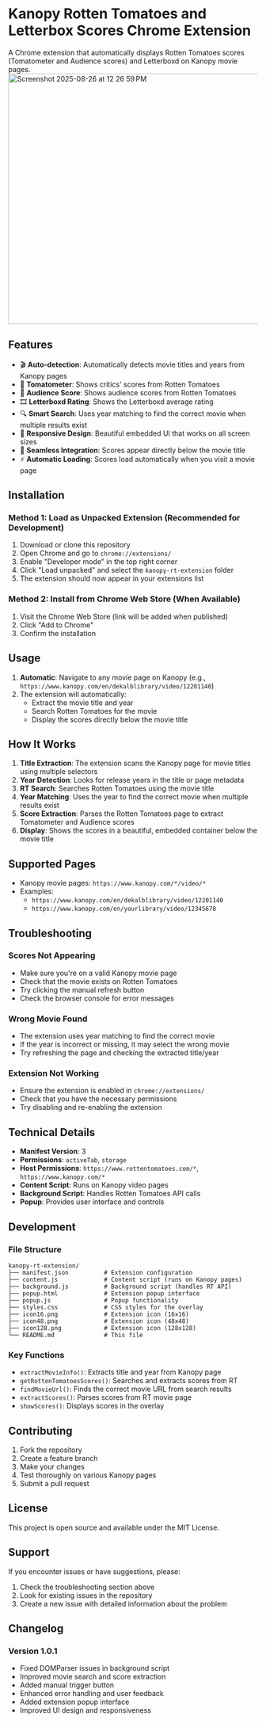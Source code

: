 # Kanopy Rotten Tomatoes and Letterbox Scores Chrome Extension

A Chrome extension that automatically displays Rotten Tomatoes scores (Tomatometer and Audience scores) and Letterboxd on Kanopy movie pages.
<img width="1500" height="506" alt="Screenshot 2025-08-26 at 12 26 59 PM" src="https://github.com/user-attachments/assets/f5ebdf44-6f2b-47ed-adf3-2c5b5dce1668" />



## Features

- 🎬 **Auto-detection**: Automatically detects movie titles and years from Kanopy pages
- 🍅 **Tomatometer**: Shows critics' scores from Rotten Tomatoes
- 🍿 **Audience Score**: Shows audience scores from Rotten Tomatoes
- 🎞️ **Letterboxd Rating**: Shows the Letterboxd average rating
- 🔍 **Smart Search**: Uses year matching to find the correct movie when multiple results exist
- 📱 **Responsive Design**: Beautiful embedded UI that works on all screen sizes
- 🎨 **Seamless Integration**: Scores appear directly below the movie title
- ⚡ **Automatic Loading**: Scores load automatically when you visit a movie page

## Installation

### Method 1: Load as Unpacked Extension (Recommended for Development)

1. Download or clone this repository
2. Open Chrome and go to `chrome://extensions/`
3. Enable "Developer mode" in the top right corner
4. Click "Load unpacked" and select the `kanopy-rt-extension` folder
5. The extension should now appear in your extensions list

### Method 2: Install from Chrome Web Store (When Available)

1. Visit the Chrome Web Store (link will be added when published)
2. Click "Add to Chrome"
3. Confirm the installation

## Usage

1. **Automatic**: Navigate to any movie page on Kanopy (e.g., `https://www.kanopy.com/en/dekalblibrary/video/12201140`)
2. The extension will automatically:
   - Extract the movie title and year
   - Search Rotten Tomatoes for the movie
   - Display the scores directly below the movie title

## How It Works

1. **Title Extraction**: The extension scans the Kanopy page for movie titles using multiple selectors
2. **Year Detection**: Looks for release years in the title or page metadata
3. **RT Search**: Searches Rotten Tomatoes using the movie title
4. **Year Matching**: Uses the year to find the correct movie when multiple results exist
5. **Score Extraction**: Parses the Rotten Tomatoes page to extract Tomatometer and Audience scores
6. **Display**: Shows the scores in a beautiful, embedded container below the movie title

## Supported Pages

- Kanopy movie pages: `https://www.kanopy.com/*/video/*`
- Examples:
  - `https://www.kanopy.com/en/dekalblibrary/video/12201140`
  - `https://www.kanopy.com/en/yourlibrary/video/12345678`

## Troubleshooting

### Scores Not Appearing
- Make sure you're on a valid Kanopy movie page
- Check that the movie exists on Rotten Tomatoes
- Try clicking the manual refresh button
- Check the browser console for error messages

### Wrong Movie Found
- The extension uses year matching to find the correct movie
- If the year is incorrect or missing, it may select the wrong movie
- Try refreshing the page and checking the extracted title/year

### Extension Not Working
- Ensure the extension is enabled in `chrome://extensions/`
- Check that you have the necessary permissions
- Try disabling and re-enabling the extension

## Technical Details

- **Manifest Version**: 3
- **Permissions**: `activeTab`, `storage`
- **Host Permissions**: `https://www.rottentomatoes.com/*`, `https://www.kanopy.com/*`
- **Content Script**: Runs on Kanopy video pages
- **Background Script**: Handles Rotten Tomatoes API calls
- **Popup**: Provides user interface and controls

## Development

### File Structure
```
kanopy-rt-extension/
├── manifest.json          # Extension configuration
├── content.js             # Content script (runs on Kanopy pages)
├── background.js          # Background script (handles RT API)
├── popup.html             # Extension popup interface
├── popup.js               # Popup functionality
├── styles.css             # CSS styles for the overlay
├── icon16.png             # Extension icon (16x16)
├── icon48.png             # Extension icon (48x48)
├── icon128.png            # Extension icon (128x128)
└── README.md              # This file
```

### Key Functions

- `extractMovieInfo()`: Extracts title and year from Kanopy page
- `getRottenTomatoesScores()`: Searches and extracts scores from RT
- `findMovieUrl()`: Finds the correct movie URL from search results
- `extractScores()`: Parses scores from RT movie page
- `showScores()`: Displays scores in the overlay

## Contributing

1. Fork the repository
2. Create a feature branch
3. Make your changes
4. Test thoroughly on various Kanopy pages
5. Submit a pull request

## License

This project is open source and available under the MIT License.

## Support

If you encounter issues or have suggestions, please:
1. Check the troubleshooting section above
2. Look for existing issues in the repository
3. Create a new issue with detailed information about the problem

## Changelog

### Version 1.0.1
- Fixed DOMParser issues in background script
- Improved movie search and score extraction
- Added manual trigger button
- Enhanced error handling and user feedback
- Added extension popup interface
- Improved UI design and responsiveness
